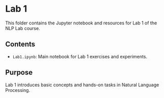 # Lab 1

This folder contains the Jupyter notebook and resources for Lab 1 of the NLP Lab course.

## Contents
- `Lab1.ipynb`: Main notebook for Lab 1 exercises and experiments.

## Purpose
Lab 1 introduces basic concepts and hands-on tasks in Natural Language Processing.
